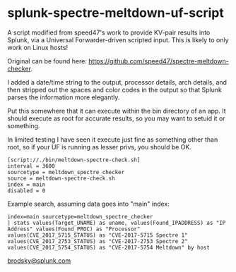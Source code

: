 # splunk-spectre-meltdown-uf-script
A script modified from speed47's work to provide KV-pair results into Splunk, via a Universal Forwarder-driven scripted input. This is likely to only work on Linux hosts!

Original can be found here: https://github.com/speed47/spectre-meltdown-checker.

I added a date/time string to the output, processor details, arch details, and then stripped out the spaces and color codes in the output so that Splunk parses the information more elegantly.

Put this somewhere that it can execute within the bin directory of an app. It should execute as root for accurate results, so you may want to setuid it or something.

In limited testing I have seen it execute just fine as something other than root, so if your UF is running as lesser privs, you should be OK.

```
[script://./bin/meltdown-spectre-check.sh]
interval = 3600
sourcetype = meltdown_spectre_checker
source = meltdown-spectre-check.sh
index = main
disabled = 0
```

Example search, assuming data goes into "main" index:

```
index=main sourcetype=meltdown_spectre_checker
| stats values(Target_UNAME) as uname, values(Found_IPADDRESS) as "IP Address" values(Found_PROC) as "Processor" values(CVE_2017_5715_STATUS) as "CVE-2017-5715 Spectre 1" values(CVE_2017_2753_STATUS) as "CVE-2017-2753 Spectre 2" values(CVE_2017_5754_STATUS) as "CVE-2017-5754 Meltdown" by host
```

brodsky@splunk.com
